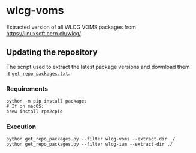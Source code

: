 # wlcg-voms
Extracted version of all WLCG VOMS packages from <https://linuxsoft.cern.ch/wlcg/>.

## Updating the repository

The script used to extract the latest package versions and download them is
[`get_repo_packages.txt`](./get_repo_packages.txt).

### Requirements

```shell
python -m pip install packages
# If on macOS:
brew install rpm2cpio
```

### Execution

```shell
python get_repo_packages.py --filter wlcg-voms --extract-dir ./
python get_repo_packages.py --filter wlcg-iam --extract-dir ./
```
